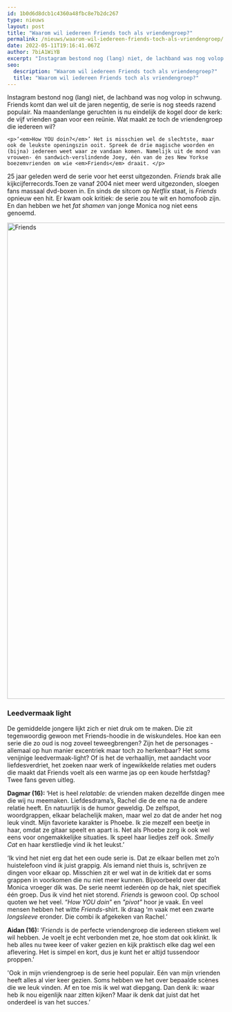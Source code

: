 ```yaml
---
id: 1b0d6d8dcb1c4360a48fbc8e7b2dc267
type: nieuws
layout: post
title: "Waarom wil iedereen Friends toch als vriendengroep?"
permalink: /nieuws/waarom-wil-iedereen-friends-toch-als-vriendengroep/
date: 2022-05-11T19:16:41.067Z
author: 7biA1WiYB
excerpt: "Instagram bestond nog (lang) niet, de lachband was nog volop in schwung. Friends komt dan wel uit de jaren negentig, de serie is nog steeds razend populair. Na maandenlange geruchten is nu eindelijk de kogel door de kerk: de vijf vrienden gaan voor een reünie. Wat maakt ze toch de vriendengroep die iedereen wil?  "
seo:
  description: "Waarom wil iedereen Friends toch als vriendengroep?"
  title: "Waarom wil iedereen Friends toch als vriendengroep?"
---
```

Instagram bestond nog (lang) niet, de lachband was nog volop in schwung. Friends komt dan wel uit de jaren negentig, de serie is nog steeds razend populair. Na maandenlange geruchten is nu eindelijk de kogel door de kerk: de vijf vrienden gaan voor een reünie. Wat maakt ze toch de vriendengroep die iedereen wil?  

    <p>‘<em>How YOU doin?</em>’ Het is misschien wel de slechtste, maar ook de leukste openingszin ooit. Spreek de drie magische woorden en (bijna) iedereen weet waar ze vandaan komen. Namelijk uit de mond van vrouwen- én sandwich-verslindende Joey, één van de zes New Yorkse boezemvrienden om wie <em>Friends</em> draait. </p>
<p>25 jaar geleden werd de serie voor het eerst uitgezonden. <em>Friends</em> brak alle kijkcijferrecords.Toen ze vanaf 2004 niet meer werd uitgezonden, sloegen fans massaal dvd-boxen in. En sinds de sitcom op <em>Netflix</em> staat, is <em>Friends</em> opnieuw een hit. Er kwam ook kritiek: de serie zou te wit en homofoob zijn. En dan hebben we het <em>fat shamen</em> van jonge Monica nog niet eens genoemd. <div class="media media-element-container media-default"><div id="file-538424" class="file file-image file-image-jpeg">

        
  
  <div class="content">
    <img alt="Friends" title="Foto: Friends" height="1280" width="1044" style="height: 1103px; width: 900px;" class="media-element file-default" data-delta="1" src="https://7dagen.netlify.app/sites/default/files/thumbnail_friends-tv-show.jpg">  </div>

  
</div>
</div>
<h3>Leedvermaak light</h3>
<p>De gemiddelde jongere lijkt zich er niet druk om te maken. Die zit tegenwoordig gewoon met Friends-hoodie in de wiskundeles. Hoe kan een serie die zo oud is nog zoveel teweegbrengen? Zijn het de personages - allemaal op hun manier excentriek maar toch zo herkenbaar? Het soms venijnige leedvermaak-light? Of is het de verhaallijn, met aandacht voor liefdesverdriet, het zoeken naar werk of ingewikkelde relaties met ouders die maakt dat Friends voelt als een warme jas op een koude herfstdag? Twee fans geven uitleg.</p>
<p><strong>Dagmar (16): </strong>‘Het is heel <em>relatable</em>: de vrienden maken dezelfde dingen mee die wij nu meemaken. Liefdesdrama’s, Rachel die de ene na de andere relatie heeft. En natuurlijk is de humor geweldig. De zelfspot, woordgrappen, elkaar belachelijk maken, maar wel zo dat de ander het nog leuk vindt. Mijn favoriete karakter is Phoebe. Ik zie mezelf een beetje in haar, omdat ze gitaar speelt en apart is. Net als Phoebe zorg ik ook wel eens voor ongemakkelijke situaties. Ik speel haar liedjes zelf ook. <em>Smelly Cat</em> en haar kerstliedje vind ik het leukst.’</p>
<p>‘Ik vind het niet erg dat het een oude serie is. Dat ze elkaar bellen met zo’n huistelefoon vind ik juist grappig. Als iemand niet thuis is, schrijven ze dingen voor elkaar op. Misschien zit er wel wat in de kritiek dat er soms grappen in voorkomen die nu niet meer kunnen. Bijvoorbeeld over dat Monica vroeger dik was. De serie neemt iederéén op de hak, niet specifiek één groep. Dus ik vind het niet storend. <em>Friends</em> is gewoon cool. Op school quoten we het veel. “<em>How YOU doin</em>” en <em>"pivot"</em> hoor je vaak. En veel mensen hebben het witte <em>Friends</em>-shirt. Ik draag ‘m vaak met een zwarte <em>longsleeve</em> eronder. Die combi ik afgekeken van Rachel.’</p>
<p><strong>Aidan (16): </strong>‘<em>Friends</em> is de perfecte vriendengroep die iedereen stiekem wel wil hebben. Je voelt je echt verbonden met ze, hoe stom dat ook klinkt. Ik heb alles nu twee keer of vaker gezien en kijk praktisch elke dag wel een aflevering. Het is simpel en kort, dus je kunt het er altijd tussendoor proppen.'</p>
<p>'Ook in mijn vriendengroep is de serie heel populair. Eén van mijn vrienden heeft alles al vier keer gezien. Soms hebben we het over bepaalde scènes die we leuk vinden. Af en toe mis ik wel wat diepgang. Dan denk ik: waar heb ik nou eigenlijk naar zitten kijken? Maar ik denk dat juist dat het onderdeel is van het succes.’</p>  
